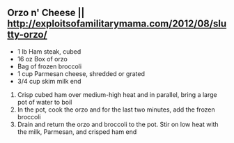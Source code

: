 ## Orzo n' Cheese || http://exploitsofamilitarymama.com/2012/08/slutty-orzo/

- 1 lb Ham steak, cubed
- 16 oz Box of orzo
- Bag of frozen broccoli
- 1 cup Parmesan cheese, shredded or grated
- 3/4 cup skim milk
end

1) Crisp cubed ham over medium-high heat and in parallel, bring a large pot of water to boil
2) In the pot, cook the orzo and for the last two minutes, add the frozen broccoli
3) Drain and return the orzo and broccoli to the pot. Stir on low heat with the milk, Parmesan, and crisped ham
end